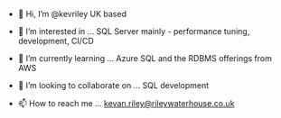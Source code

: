 - 👋 Hi, I’m @kevriley
  UK based

- 👀 I’m interested in ...
  SQL Server mainly - performance tuning, development, CI/CD

- 🌱 I’m currently learning ...
  Azure SQL and the RDBMS offerings from AWS

- 💞️ I’m looking to collaborate on ...
  SQL development

- 📫 How to reach me ...
  kevan.riley@rileywaterhouse.co.uk
  

<!---
kevriley/kevriley is a ✨ special ✨ repository because its `README.md` (this file) appears on your GitHub profile.
You can click the Preview link to take a look at your changes.
--->
